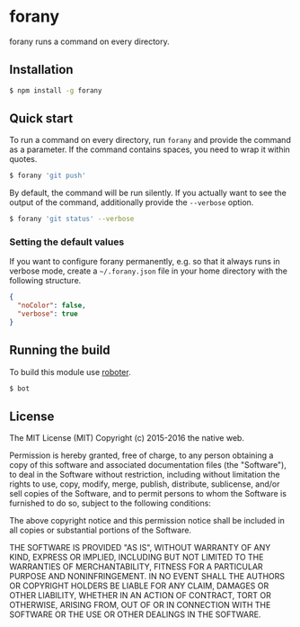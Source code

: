 # forany

forany runs a command on every directory.

## Installation

```bash
$ npm install -g forany
```

## Quick start

To run a command on every directory, run `forany` and provide the command as a parameter. If the command contains spaces, you need to wrap it within quotes.

```bash
$ forany 'git push'
```

By default, the command will be run silently. If you actually want to see the output of the command, additionally provide the `--verbose` option.

```bash
$ forany 'git status' --verbose
```

### Setting the default values

If you want to configure forany permanently, e.g. so that it always runs in verbose mode, create a `~/.forany.json` file in your home directory with the following structure.

```json
{
  "noColor": false,
  "verbose": true
}
```

## Running the build

To build this module use [roboter](https://www.npmjs.com/package/roboter).

```bash
$ bot
```

## License

The MIT License (MIT)
Copyright (c) 2015-2016 the native web.

Permission is hereby granted, free of charge, to any person obtaining a copy of this software and associated documentation files (the "Software"), to deal in the Software without restriction, including without limitation the rights to use, copy, modify, merge, publish, distribute, sublicense, and/or sell copies of the Software, and to permit persons to whom the Software is furnished to do so, subject to the following conditions:

The above copyright notice and this permission notice shall be included in all copies or substantial portions of the Software.

THE SOFTWARE IS PROVIDED "AS IS", WITHOUT WARRANTY OF ANY KIND, EXPRESS OR IMPLIED, INCLUDING BUT NOT LIMITED TO THE WARRANTIES OF MERCHANTABILITY, FITNESS FOR A PARTICULAR PURPOSE AND NONINFRINGEMENT. IN NO EVENT SHALL THE AUTHORS OR COPYRIGHT HOLDERS BE LIABLE FOR ANY CLAIM, DAMAGES OR OTHER LIABILITY, WHETHER IN AN ACTION OF CONTRACT, TORT OR OTHERWISE, ARISING FROM, OUT OF OR IN CONNECTION WITH THE SOFTWARE OR THE USE OR OTHER DEALINGS IN THE SOFTWARE.

